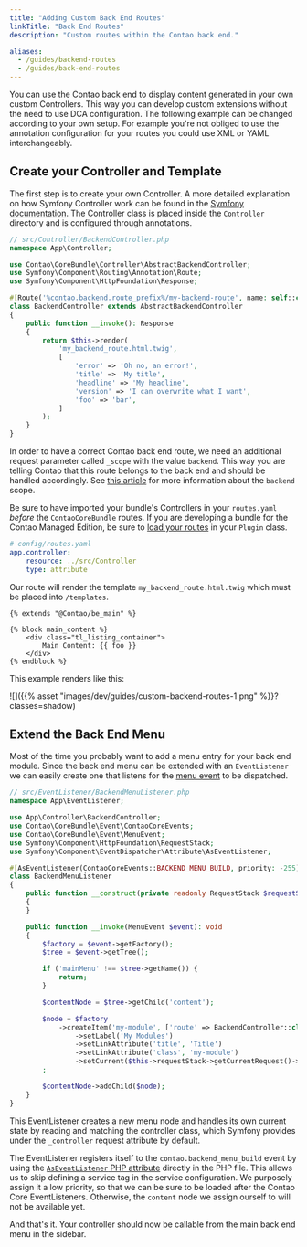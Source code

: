 ```yaml
---
title: "Adding Custom Back End Routes"
linkTitle: "Back End Routes"
description: "Custom routes within the Contao back end."

aliases:
  - /guides/backend-routes
  - /guides/back-end-routes
---
```



You can use the Contao back end to display content generated in your own custom Controllers.
This way you can develop custom extensions without the need to use DCA configuration.
The following example can be changed according to your own setup. For example you're
not obliged to use the annotation configuration for your routes you could use
XML or YAML interchangeably.


## Create your Controller and Template

The first step is to create your own Controller. A more detailed explanation
on how Symfony Controller work can be found in the [Symfony documentation](https://symfony.com/doc/current/controller.html).
The Controller class is placed inside the `Controller` directory
and is configured through annotations.

```php
// src/Controller/BackendController.php
namespace App\Controller;

use Contao\CoreBundle\Controller\AbstractBackendController;
use Symfony\Component\Routing\Annotation\Route;
use Symfony\Component\HttpFoundation\Response;

#[Route('%contao.backend.route_prefix%/my-backend-route', name: self::class, defaults: ['_scope' => 'backend'])]
class BackendController extends AbstractBackendController
{
    public function __invoke(): Response
    {
        return $this->render(
            'my_backend_route.html.twig',
            [
                'error' => 'Oh no, an error!',
                'title' => 'My title',
                'headline' => 'My headline',
                'version' => 'I can overwrite what I want',
                'foo' => 'bar',
            ]
        );
    }
}
```

In order to have a correct Contao back end route, we need an additional request parameter called `_scope` with the value `backend`. This way
you are telling Contao that this route belongs to the back end and should be handled accordingly. See [this article][RequestScope] for more
information about the `backend` scope.


Be sure to have imported your bundle's Controllers in your `routes.yaml` *before*
the `ContaoCoreBundle` routes. If you are developing a bundle for the Contao Managed Edition, be sure to [load your routes](/framework/manager-plugin/#the-routingplugininterface) in your `Plugin` class.

```yaml
# config/routes.yaml
app.controller:
    resource: ../src/Controller
    type: attribute
```

Our route will render the template `my_backend_route.html.twig` which must be placed 
into `/templates`.

```twig
{% extends "@Contao/be_main" %}

{% block main_content %}
    <div class="tl_listing_container">
        Main Content: {{ foo }}
    </div>
{% endblock %}
```

This example renders like this:

![]({{% asset "images/dev/guides/custom-backend-routes-1.png" %}}?classes=shadow)


## Extend the Back End Menu

Most of the time you probably want to add a menu entry for your back end module.
Since the back end menu can be extended with an `EventListener` we can easily
create one that listens for the [menu event][BackEndMenuEvent] to be dispatched.

```php
// src/EventListener/BackendMenuListener.php
namespace App\EventListener;

use App\Controller\BackendController;
use Contao\CoreBundle\Event\ContaoCoreEvents;
use Contao\CoreBundle\Event\MenuEvent;
use Symfony\Component\HttpFoundation\RequestStack;
use Symfony\Component\EventDispatcher\Attribute\AsEventListener;

#[AsEventListener(ContaoCoreEvents::BACKEND_MENU_BUILD, priority: -255)]
class BackendMenuListener
{
    public function __construct(private readonly RequestStack $requestStack)
    {
    }

    public function __invoke(MenuEvent $event): void
    {
        $factory = $event->getFactory();
        $tree = $event->getTree();

        if ('mainMenu' !== $tree->getName()) {
            return;
        }

        $contentNode = $tree->getChild('content');

        $node = $factory
            ->createItem('my-module', ['route' => BackendController::class])
                ->setLabel('My Modules')
                ->setLinkAttribute('title', 'Title')
                ->setLinkAttribute('class', 'my-module')
                ->setCurrent($this->requestStack->getCurrentRequest()->get('_controller') === BackendController::class)
        ;

        $contentNode->addChild($node);
    }
}
```

This EventListener creates a new menu node and handles its own current state by
reading and matching the controller class, which Symfony provides under the `_controller`
request attribute by default.

The EventListener registers itself to the `contao.backend_menu_build` event by using
the [`AsEventListener` PHP attribute][AsEventListenerAttribute] directly in the PHP file. 
This allows us to skip defining a service tag in the service configuration. We 
purposely assign it a low priority, so that we can be sure to be loaded after the 
Contao Core EventListeners. Otherwise, the `content` node we assign ourself to will 
not be available yet.

And that's it. Your controller should now be callable from the main back end menu in
the sidebar.


[BackEndMenuEvent]: /reference/events/#contao-backend-menu-build
[AsEventListenerAttribute]: https://symfony.com/doc/5.x/event_dispatcher.html#defining-event-listeners-with-php-attributes
[RequestScope]: /framework/routing/#request-scope
